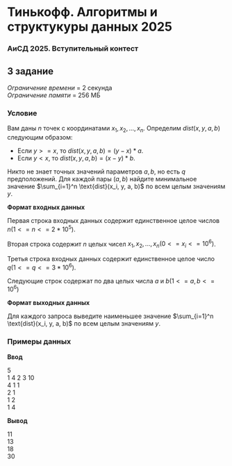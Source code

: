 # Тинькофф. Алгоритмы и структукуры данных 2025

### АиСД 2025. Вступительный контест

## 3 задание

_Ограничение времени_ = 2 секунда\
_Ограничение памяти_ = 256 МБ

### Условие

Вам даны $n$ точек с координатами $x_1, x_2, ..., x_n$. Определим $dist(x,y,a,b)$ следующим образом:

- Если $y>=x$, то $dist(x,y,a,b) = (y-x)*a$.
- Если $y<x$, то $dist(x,y,a,b) = (x-y)*b$.

Никто не знает точных значений параметров $a,b$, но есть $q$ предположений. Для каждой пары $(a,b)$ найдите минимальное значение $\sum_{i=1}^n \text{dist}(x_i, y, a, b)$ по всем целым значениям $y$.

**Формат входных данных**

Первая строка входных данных содержит единственное целое числов $n (1<= n <= 2*10^5)$.

Вторая строка содержит $n$ целых чисел $x_1, x_2, ..., x_n (0 <= x_i <= 10^6)$.

Третья строка входных данных содержит единственное целое число $q (1 <= q <= 3*10^6)$.

Следующие строк содержат по два целых числа $a$ и $b (1 <= a,b <= 10^6)$

**Формат выходных данных**

Для каждого запроса выведите наименьшее значение $\sum_{i=1}^n \text{dist}(x_i, y, a, b)$ по всем целым значениям $y$.

### Примеры данных

**Ввод**

5\
1 4 2 3 10\
4
1 1\
2 1\
1 2\
1 4

**Вывод**

11\
13\
18\
30
